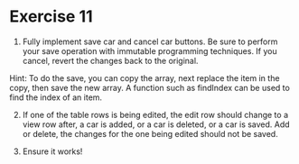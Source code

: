 # Exercise 11

1. Fully implement save car and cancel car buttons. Be sure to perform your save operation with immutable programming techniques. If you cancel, revert the changes back to the original.

Hint: To do the save, you can copy the array, next replace the item in the copy, then save the new array. A function such as findIndex can be used to find the index of an item.

2. If one of the table rows is being edited, the edit row should change to a view row after, a car is added, or a car is deleted, or a car is saved. Add or delete, the changes for the one being edited should not be saved.

3. Ensure it works!
